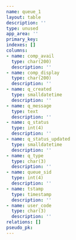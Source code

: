 ```yaml
---
name: queue_1
layout: table
description: ''
type: unused
app_area: ''
primary_key: 
indexes: []
columns:
- name: comp_avail
  type: char(200)
  description: ''
- name: comp_display
  type: char(200)
  description: ''
- name: q_created
  type: smalldatetime
  description: ''
- name: q_message
  type: text
  description: ''
- name: q_status
  type: int(4)
  description: ''
- name: q_status_updated
  type: smalldatetime
  description: ''
- name: q_type
  type: char(3)
  description: ''
- name: queue_sid
  type: int(4)
  description: ''
- name: tstamp
  type: timestamp
  description: ''
- name: user_code
  type: char(3)
  description: ''
relations: []
pseudo_pk: 
---
```


